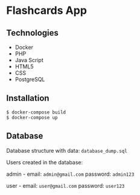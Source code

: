 # Flashcards App

## Technologies
* Docker
* PHP
* Java Script
* HTML5
* CSS
* PostgreSQL

## Installation
```
$ docker-compose build
$ docker-compose up
```

## Database
Database structure with data: `database_dump.sql` 

Users created in the database:

admin - email: `admin@gmail.com` password: `admin123`

user - email: `user@gmail.com` password: `user123`